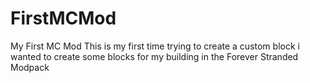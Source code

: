 # FirstMCMod
My First MC Mod
This is my first time trying to create a custom block
i wanted to create some blocks for my building in the Forever Stranded Modpack 
